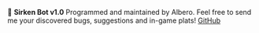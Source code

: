 :robot: __Sirken Bot v1.0__
Programmed and maintained by Albero.
Feel free to send me your discovered bugs, suggestions and in-game plats!
[GitHub](https://github.com/emmemeno/sirken-bot)